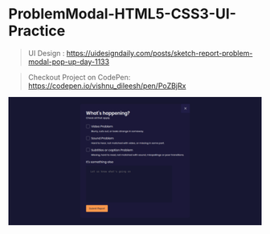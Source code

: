 # ProblemModal-HTML5-CSS3-UI-Practice

> UI Design :
> https://uidesigndaily.com/posts/sketch-report-problem-modal-pop-up-day-1133

> Checkout Project on CodePen: https://codepen.io/vishnu_dileesh/pen/PoZBjRx

![Proble Modal - Project Screenshot](screenshot.png)

